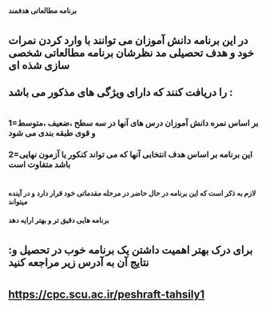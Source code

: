 #### برنامه مطالعاتی هدفمند
#
## در این برنامه دانش آموزان می توانند با وارد کردن نمرات خود و هدف تحصیلی مد نظرشان برنامه مطالعاتی شخصی سازی شذه ای  
## را دریافت کنند که دارای ویژگی های مذکور می باشد :
#
###  1=بر اساس نمره دانش آموزان درس های آنها در سه سطح ،ضعیف ،متوسط و قوی طبقه بندی می شود
###  2=این برنامه بر اساس هدف انتخابی آنها که می تواند کنکور یا آزمون نهایی باشد متفاوت است
#
#### لازم به ذکر است که این برنامه در حال حاضر در مرحله مقدماتی خود قرار دارد و در آینده میتواند
#### برنامه هایی دقیق تر و بهتر ارایه دهد
#
## :برای درک بهتر اهمیت داشتن یک برنامه خوب در تحصیل و نتایج آن به آدرس زیر مراجعه کنید 
#
## https://cpc.scu.ac.ir/peshraft-tahsily1 